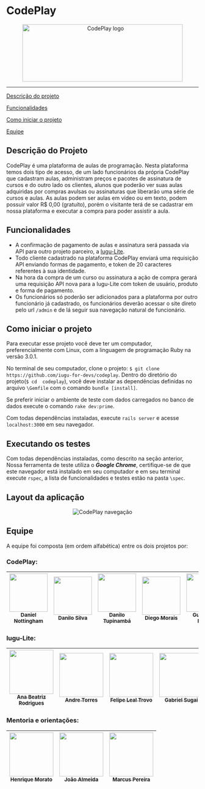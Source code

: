 # CodePlay
<p align="center">
  <img src="https://i.imgur.com/xMFPLQ4.png" alt="CodePlay logo" width="420" height="150"/>
</p>

------

 [Descrição do projeto](#descrição-do-projeto)

 [Funcionalidades](#funcionalidades)

 [Como iniciar o projeto](#como-iniciar-o-projeto)

 [Equipe](#equipe)

## Descrição do Projeto

CodePlay é uma plataforma de aulas de programação. Nesta plataforma temos dois tipo de acesso, de um lado funcionários da própria CodePlay que cadastram aulas, administram preços e pacotes de assinatura de cursos e do outro lado os clientes, alunos que poderão ver suas aulas adquiridas por compras avulsas ou assinaturas que liberarão uma série de cursos e aulas. 
As aulas podem ser aulas em vídeo ou em texto, podem possuir valor R$ 0,00 (gratuíto), porém o visitante terá de se cadastrar em nossa plataforma e executar a compra para poder assistir a aula.

## Funcionalidades

 - A confirmação de pagamento de aulas e assinatura será passada via API para outro projeto parceiro, a [Iugu-Lite](https://github.com/iugu-for-devs/iugu-lite).
 - Todo cliente cadastrado na plataforma CodePlay enviará uma requisição API enviando formas de pagamento, e token de 20 caracteres referentes à sua identidade. 
 - Na hora da compra de um curso ou assinatura a ação de compra gerará uma requisição API nova para a Iugu-Lite com token de usuário, produto e forma de pagamento.
 - Os funcionários só poderão ser adicionados para a plataforma por outro funcionário já cadastrado, os funcionários deverão acessar o site direto pelo url `/admin` e de lá seguir sua navegação natural de funcionário.

## Como iniciar o projeto

Para executar esse projeto você deve ter um computador, preferencialmente com Linux, com a linguagem de programação Ruby na versão 3.0.1.

No terminal de seu computador, clone o projeto:  ```$ git clone https://github.com/iugu-for-devs/codeplay```. Dentro do diretório do projeto(`$ cd  codeplay`), você deve instalar as dependências definidas no arquivo `\Gemfile` com o comando `bundle [install]`.

Se preferir iniciar o ambiente de teste com dados carregados no banco de dados execute o comando `rake dev:prime`.

Com todas dependências instaladas, execute `rails server` e acesse `localhost:3000` em seu navegador.

## Executando os testes

Com todas dependências instaladas, como descrito na seção anterior,
Nossa ferramenta de teste utiliza o ***Google Chrome***, certifique-se de que este navegador está instalado em seu computador e em seu terminal execute `rspec`, a lista de funcionalidades e testes estão na pasta `\spec`.

## Layout da aplicação

<p align="center">
  <img src="https://i.imgur.com/oBLQWqv.gif" alt="CodePlay navegação" />
</p>

## Equipe

A equipe foi composta (em ordem alfabética) entre os dois projetos por: 

### CodePlay:

| [<img src="https://avatars.githubusercontent.com/u/54644738?v=4" width=100><br><sub>Daniel Nottingham</sub>](https://github.com/danielnottingham) | [<img src="https://avatars.githubusercontent.com/u/51976242?v=4" width=100><br><sub>Danilo Silva</sub>](https://github.com/danilorpsilva) | [<img src="https://avatars.githubusercontent.com/u/56041076?v=4" width=100><br><sub>Danilo Tupinambá</sub>](https://github.com/DanTupi) | [<img src="https://avatars.githubusercontent.com/u/14100453?v=4" width=100><br><sub>Diego Morais</sub>](https://github.com/diegormorais) | [<img src="https://avatars.githubusercontent.com/u/32024550?v=4" width=100><br><sub>Guilherme Roque</sub>](https://github.com/GuiRokk) | [<img src="https://avatars.githubusercontent.com/u/47226735?v=4" width=100><br><sub>Janilson Silva</sub>](https://github.com/Jannilsonn) | [<img src="https://avatars.githubusercontent.com/u/41846128?v=4" width=100><br><sub>Jorge Borges</sub>](https://github.com/JorgeLAB) | [<img src="https://avatars.githubusercontent.com/u/58781731?v=4" width=100><br><sub>Lucas Benevides</sub>](https://github.com/lBenevides) | [<img src="https://avatars.githubusercontent.com/u/64924139?v=4" width=100><br><sub>Matheus Lacerda</sub>](https://github.com/Matheustlacerda) | [<img src="https://avatars.githubusercontent.com/u/42424774?v=4" width=100><br><sub>Marcos Antonio</sub>](https://github.com/marcosantonio0307) | [<img src="https://avatars.githubusercontent.com/u/59203134?v=4" width=100><br><sub>Samuel Santos</sub>](https://github.com/batistasamuel) |
| :---: | :---: | :---: | :---: | :---: | :---: | :---: | :---: | :---: | :---: |  :---: | 

### Iugu-Lite:

| [<img src="https://avatars.githubusercontent.com/u/55258258?v=4" width=115><br><sub>Ana Beatriz Rodrigues</sub>](https://github.com/mntrrdrgs) |  [<img src="https://avatars.githubusercontent.com/u/14550093?v=4" width=115><br><sub>Andre Torres</sub>](https://github.com/andre-dan) | [<img src="https://avatars.githubusercontent.com/u/15835917?v=4" width=115><br><sub>Felipe Leal Trovo</sub>](https://github.com/FelipeLTrovo) | [<img src="https://avatars.githubusercontent.com/u/26432843?v=4" width=115><br><sub>Gabriel Sugai</sub>](https://github.com/gabrielsugai) | [<img src="https://avatars.githubusercontent.com/u/2307388?v=4" width=115><br><sub>Heitor Adão</sub>](https://github.com/heitoradao) | [<img src="https://avatars.githubusercontent.com/u/44443163?v=4" width=115><br><sub>Josue Costa</sub>](https://github.com/J-Costa) | [<img src="https://avatars.githubusercontent.com/u/67444676?v=4" width=115><br><sub>Leandro Couto</sub>](https://github.com/leandrohorizon) | [<img src="https://avatars.githubusercontent.com/u/77302037?v=4" width=115><br><sub>Lucas Yoiti</sub>](https://github.com/lucasy95) | [<img src="https://avatars.githubusercontent.com/u/56566907?v=4" width=115><br><sub>Mauricio Oliveira</sub>](https://github.com/mau-os) | [<img src="https://avatars.githubusercontent.com/u/15333889?v=4" width=115><br><sub>Simone Abreu</sub>](https://github.com/siabreu) | 
| :---: | :---: | :---: | :---: | :---: | :---: | :---: | :---: | :---: | :---: | 

### Mentoria e orientações:

| [<img src="https://avatars.githubusercontent.com/u/9326123?v=4" width=115><br><sub>Henrique Morato</sub>](https://github.com/gabrielsugai) | [<img src="https://avatars.githubusercontent.com/u/441456?v=4" width=115><br><sub>João Almeida</sub>](https://github.com/joaorsalmeida) |  [<img src="https://media-exp1.licdn.com/dms/image/C5603AQHC7vwrBHyIdQ/profile-displayphoto-shrink_200_200/0/1517432412789?e=1625702400&v=beta&t=Ds-E1sRtXgNxZc_HrBSwSOb4Gx_cgVB8p77AQPBHt_I" width=115><br><sub>Marcus Pereira</sub>](https://www.linkedin.com/in/marcus-pereira-963020109/) | 
| :---: | :---: | :---: |
